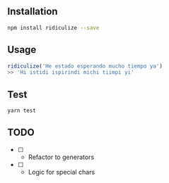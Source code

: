 ## Installation
```bash
npm install ridiculize --save
```

## Usage
```javascript
ridiculize('He estado esperando mucho tiempo ya')
>> 'Hi istidi ispirindi michi tiimpi yi'
```

## Test
```bash
yarn test
```

## TODO
- [ ] - Refactor to generators
- [ ] - Logic for special chars
